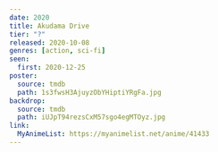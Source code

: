 ```yaml
---
date: 2020
title: Akudama Drive
tier: "?"
released: 2020-10-08
genres: [action, sci-fi]
seen:
  first: 2020-12-25
poster:
  source: tmdb
  path: 1s3fwsH3AjuyzObYHiptiYRgFa.jpg
backdrop:
  source: tmdb
  path: iUJpT94rezsCxM57sgo4egMTOyz.jpg
link:
  MyAnimeList: https://myanimelist.net/anime/41433
---
```

